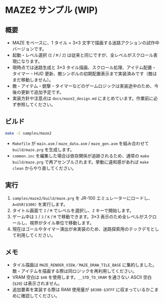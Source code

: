# MAZE2 サンプル (WIP)

## 概要
- MAZE をベースに、1 タイル = 3×3 文字で描画する迷路アクションの試作中バージョンです。
- 起動・レベル選択 (`I` / `M` / `Z`) は従来と同じですが、全レベルがスクロール表現になります。
- 現時点では迷路生成と 3×3 タイル描画、スクロール処理、アイテム配置・タイマー・HUD 更新、敵シンボルの初期配置表示まで実装済みです（敵はまだ移動しません）。
- 敵・アイテム・銃撃・タイマーなどのゲームロジックは実装途中のため、今後の更新で追加予定です。
- 実装方針や注意点は `docs/maze2_design.md` にまとめています。作業前に必ず参照してください。

## ビルド
```sh
make -C samples/maze2
```
- `Makefile` が `main.asm` / `maze_data.asm` / `maze_gen.asm` を組み合わせて `build/maze.prg` を生成します。
- `common.inc` を編集した場合は依存関係が追跡されるため、通常の `make build/maze.prg` で再アセンブルされます。挙動に違和感があれば `make clean` からやり直してください。

## 実行
1. `samples/maze2/build/maze.prg` を JR-100 エミュレーターにロードし、`A=USR($300)` を実行します。
2. タイトル画面で `I` / `M` でレベルを選択し、`Z` キーで開始します。
3. ゲーム中は `I` / `J` / `K` / `M` で移動できます。3×3 表示のため全レベルがスクロールし、視界がタイル単位で移動します。
4. 現在はゴールやタイマー演出が未実装のため、迷路探索用のテックデモとして利用してください。

## メモ
- タイル描画は `MAZE_RENDER_VIEW`／`MAZE_DRAW_TILE_BASE` に集約しました。敵・アイテムを描画する際は同ロジックを再利用してください。
- VRAM 空白は `$40` を使用します。`__STD_TO_VRAM` を通さない ASCII 空白 (`$20`) は表示されません。
- 追加要素を実装する際は RAM 使用量が `$0300-$3FFF` に収まっているかこまめに確認してください。
